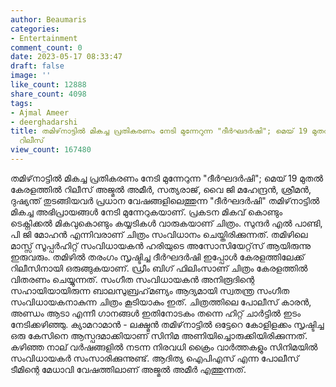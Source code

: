 ```yaml
---
author: Beaumaris
categories:
- Entertainment
comment_count: 0
date: 2023-05-17 08:33:47
draft: false
image: ''
like_count: 12888
share_count: 4098
tags:
- Ajmal Ameer
- deerghadarshi
title: തമിഴ്‌നാട്ടിൽ മികച്ച പ്രതികരണം നേടി മുന്നേറുന്ന "ദീർഘദർഷി"; മെയ് 19 മുതൽ കേരളത്തിൽ
  റിലീസ്
view_count: 167480
---
```


തമിഴ്‌നാട്ടിൽ മികച്ച പ്രതികരണം നേടി മുന്നേറുന്ന "ദീർഘദർഷി"; മെയ് 19 മുതൽ കേരളത്തിൽ റിലീസ് അജ്മൽ അമീർ, സത്യരാജ്, വൈ ജി മഹേന്ദ്രൻ, ശ്രീമൻ, ദുഷ്യന്ത് തുടങ്ങിയവർ പ്രധാന വേഷങ്ങളിലെത്തുന്ന "ദീർഘദർഷി" തമിഴ്‌നാട്ടിൽ മികച്ച അഭിപ്രായങ്ങൾ നേടി മുന്നേറുകയാണ്. പ്രകടന മികവ് കൊണ്ടും ടെക്നിക്കൽ മികവുകൊണ്ടും കയ്യടികൾ വാരുകയാണ് ചിത്രം. സുന്ദർ എൽ പാണ്ടി, പി ജി മോഹൻ എന്നിവരാണ് ചിത്രം സംവിധാനം ചെയ്തിരിക്കുന്നത്. തമിഴിലെ മാസ്സ് സൂപ്പർഹിറ്റ് സംവിധായകൻ ഹരിയുടെ അസോസിയേറ്റ്‌സ് ആയിരുന്നു ഇരുവരും. [](https://cdn.boolokam.com/articles/2023/05/2R22RR.jpg)തമിഴിൽ തരംഗം സൃഷ്ടിച്ച ദീർഘദർഷി ഇപ്പോൾ കേരളത്തിലേക്ക് റിലീസിനായി ഒരുങ്ങുകയാണ്. ഡ്രീം ബിഗ് ഫിലിംസാണ് ചിത്രം കേരളത്തിൽ വിതരണം ചെയ്യുന്നത്. സംഗീത സംവിധായകൻ അനിരൂദിന്റെ സഹായിയായിരുന്ന ബാലസുബ്രഹ്‌മണ്യം ആദ്യമായി സ്വതന്ത്ര സംഗീത സംവിധായകനാകുന്ന ചിത്രം കൂടിയാകും ഇത്. ചിത്രത്തിലെ പോലീസ് കാരൻ, അണ്ഡം ആടാ എന്നീ ഗാനങ്ങൾ ഇതിനോടകം തന്നെ ഹിറ്റ്‌ ചാർട്ടിൽ ഇടം നേടിക്കഴിഞ്ഞു. ക്യാമറാമാൻ - ലക്ഷ്മൻ തമിഴ്‌നാട്ടിൽ ഒട്ടേറെ കോളിളക്കം സൃഷ്ടിച്ച ഒരു കേസിനെ ആസ്പദമാക്കിയാണ് സിനിമ അണിയിച്ചൊരുക്കിയിരിക്കുന്നത്. കഴിഞ്ഞ നാല് വർഷങ്ങളിൽ നടന്ന നിരവധി ക്രൈം വാർത്തകളും സിനിമയിൽ സംവിധായകർ സംസാരിക്കുന്നുണ്ട്. ആദിത്യ ഐപിഎസ് എന്ന പോലീസ് ടീമിന്റെ മേധാവി വേഷത്തിലാണ് അജ്മൽ അമീർ എത്തുന്നത്.